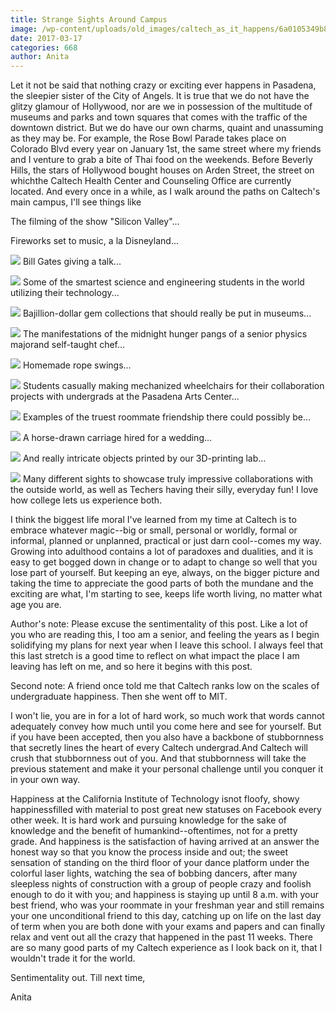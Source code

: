 ```yaml
---
title: Strange Sights Around Campus
image: /wp-content/uploads/old_images/caltech_as_it_happens/6a0105349b8251970b01b8d267f85f970c.jpg
date: 2017-03-17
categories: 668
author: Anita
---
```



Let it not be said that nothing crazy or exciting ever happens in Pasadena, the sleepier sister of the City of Angels. It is true that we do not have the glitzy glamour of Hollywood, nor are we in possession of the multitude of museums and parks and town squares that comes with the traffic of the downtown district. But we do have our own charms, quaint and unassuming as they may be. For example, the Rose Bowl Parade takes place on Colorado Blvd every year on January 1st, the same street where my friends and I venture to grab a bite of Thai food on the weekends. Before Beverly Hills, the stars of Hollywood bought houses on Arden Street, the street on whichthe Caltech Health Center and Counseling Office are currently located. And every once in a while, as I walk around the paths on Caltech's main campus, I'll see things like

The filming of the show "Silicon Valley"...

Fireworks set to music, a la Disneyland...


![](/old_images/caltech_as_it_happens/6a0105349b8251970b01b8d268006e970c.jpg)
Bill Gates giving a talk...


![](/old_images/caltech_as_it_happens/6a0105349b8251970b01b8d267ffd4970c.jpg)
Some of the smartest science and engineering students in the world utilizing their technology...


![](/old_images/6a019b0005f8ce970d01bb0980d6d8970d-pi.jpg)
Bajillion-dollar gem collections that should really be put in museums...


![](/old_images/6a019b0005f8ce970d01b8d267fffc970c-pi.jpg)
The manifestations of the midnight hunger pangs of a senior physics majorand self-taught chef...


![](/old_images/caltech_as_it_happens/6a0105349b8251970b01b7c8dda18d970b.jpg)
Homemade rope swings...


![](/old_images/6a019b0005f8ce970d01bb0980d6ed970d-pi.jpg)
Students casually making mechanized wheelchairs for their collaboration projects with undergrads at the Pasadena Arts Center...


![](/old_images/6a019b0005f8ce970d01b8d2680017970c-pi.jpg)
Examples of the truest roommate friendship there could possibly be...


![](/old_images/6a019b0005f8ce970d01b8d2680025970c-pi.jpg)
A horse-drawn carriage hired for a wedding...


![](/old_images/caltech_as_it_happens/6a0105349b8251970b01bb0980d710970d.jpg)
And really intricate objects printed by our 3D-printing lab...


![](/old_images/6a019b0005f8ce970d01b8d268003b970c-pi.jpg)
Many different sights to showcase truly impressive collaborations with the outside world, as well as Techers having their silly, everyday fun! I love how college lets us experience both.

I think the biggest life moral I've learned from my time at Caltech is to embrace whatever magic--big or small, personal or worldly, formal or informal, planned or unplanned, practical or just darn cool--comes my way. Growing into adulthood contains a lot of paradoxes and dualities, and it is easy to get bogged down in change or to adapt to change so well that you lose part of yourself. But keeping an eye, always, on the bigger picture and taking the time to appreciate the good parts of both the mundane and the exciting are what, I'm starting to see, keeps life worth living, no matter what age you are.

Author's note: Please excuse the sentimentality of this post. Like a lot of you who are reading this, I too am a senior, and feeling the years as I begin solidifying my plans for next year when I leave this school. I always feel that this last stretch is a good time to reflect on what impact the place I am leaving has left on me, and so here it begins with this post.

Second note: A friend once told me that Caltech ranks low on the scales of undergraduate happiness. Then she went off to MIT.

I won't lie, you are in for a lot of hard work, so much work that words cannot adequately convey how much until you come here and see for yourself. But if you have been accepted, then you also have a backbone of stubbornness that secretly lines the heart of every Caltech undergrad.And Caltech will crush that stubbornness out of you. And that stubbornness will take the previous statement and make it your personal challenge until you conquer it in your own way.

Happiness at the California Institute of Technology isnot floofy, showy happinessfilled with material to post great new statuses on Facebook every other week. It is hard work and pursuing knowledge for the sake of knowledge and the benefit of humankind--oftentimes, not for a pretty grade. And happiness is the satisfaction of having arrived at an answer the honest way so that you know the process inside and out; the sweet sensation of standing on the third floor of your dance platform under the colorful laser lights, watching the sea of bobbing dancers, after many sleepless nights of construction with a group of people crazy and foolish enough to do it with you; and happiness is staying up until 8 a.m. with your best friend, who was your roommate in your freshman year and still remains your one unconditional friend to this day, catching up on life on the last day of term when you are both done with your exams and papers and can finally relax and vent out all the crazy that happened in the past 11 weeks. There are so many good parts of my Caltech experience as I look back on it, that I wouldn't trade it for the world.

Sentimentality out. Till next time,

Anita


